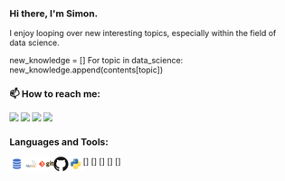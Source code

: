 ### Hi there, I'm Simon.
I enjoy looping over new interesting topics, especially within the field of data science.

new_knowledge = []
For topic in data_science:
  new_knowledge.append(contents[topic])
  
### 📫 How to reach me:   

[<img src="https://img.icons8.com/color/48/000000/linkedin.png" width="3.5%"/>](https://www.linkedin.com/in/simon-stausholm-rasmussen-494928155/)
[<img src="https://img.icons8.com/fluent/48/000000/facebook-new.png" width="3.5%"/>](https://www.facebook.com/simon.stausholmrasmussen)
[<img src="https://img.icons8.com/fluent/48/000000/instagram-new.png" width="3.5%"/>](https://www.instagram.com/simonsr95/)
<a href="mailto:simonsr1209@gmail.com"> <img src="https://img.icons8.com/fluent/48/000000/gmail.png" width="3.5%"/> </a>

### Languages and Tools:

[<img align="left" alt="SQL" width="26px" src="https://raw.githubusercontent.com/github/explore/80688e429a7d4ef2fca1e82350fe8e3517d3494d/topics/sql/sql.png" />]
[<img align="left" alt="MySQL" width="26px" src="https://raw.githubusercontent.com/github/explore/80688e429a7d4ef2fca1e82350fe8e3517d3494d/topics/mysql/mysql.png" />]
[<img align="left" alt="Git" width="26px" src="https://raw.githubusercontent.com/github/explore/80688e429a7d4ef2fca1e82350fe8e3517d3494d/topics/git/git.png" />]
[<img align="left" alt="GitHub" width="26px" src="https://raw.githubusercontent.com/github/explore/78df643247d429f6cc873026c0622819ad797942/topics/github/github.png" />]
[<img align="left" alt="GitHub" width="26px" src="https://raw.githubusercontent.com/github/explore/80688e429a7d4ef2fca1e82350fe8e3517d3494d/topics/python/python.png" />]
